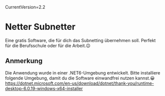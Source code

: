 CurrentVersion=2.2
# Netter Subnetter
Eine gratis Software, die für dich das Subnetting übernehmen soll. Perfekt für die Berufsschule oder für die Arbeit.😉

## Anmerkung
Die Anwendung wurde in einer .NET6-Umgebung entwickelt. Bitte installiere folgende Umgebung, damit du die Software einwandfrei nutzen kannst.😀
<br>
https://dotnet.microsoft.com/en-us/download/dotnet/thank-you/runtime-desktop-6.0.19-windows-x64-installer
